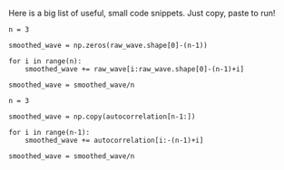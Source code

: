 Here is a big list of useful, small code snippets. Just copy, paste to run!

```
n = 3

smoothed_wave = np.zeros(raw_wave.shape[0]-(n-1))

for i in range(n):
    smoothed_wave += raw_wave[i:raw_wave.shape[0]-(n-1)+i]

smoothed_wave = smoothed_wave/n
```
```
n = 3

smoothed_wave = np.copy(autocorrelation[n-1:])

for i in range(n-1):
    smoothed_wave += autocorrelation[i:-(n-1)+i]

smoothed_wave = smoothed_wave/n
```
